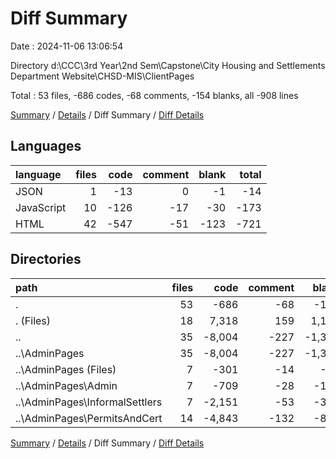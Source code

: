 # Diff Summary

Date : 2024-11-06 13:06:54

Directory d:\\CCC\\3rd Year\\2nd Sem\\Capstone\\City Housing and Settlements Department Website\\CHSD-MIS\\ClientPages

Total : 53 files,  -686 codes, -68 comments, -154 blanks, all -908 lines

[Summary](results.md) / [Details](details.md) / Diff Summary / [Diff Details](diff-details.md)

## Languages
| language | files | code | comment | blank | total |
| :--- | ---: | ---: | ---: | ---: | ---: |
| JSON | 1 | -13 | 0 | -1 | -14 |
| JavaScript | 10 | -126 | -17 | -30 | -173 |
| HTML | 42 | -547 | -51 | -123 | -721 |

## Directories
| path | files | code | comment | blank | total |
| :--- | ---: | ---: | ---: | ---: | ---: |
| . | 53 | -686 | -68 | -154 | -908 |
| . (Files) | 18 | 7,318 | 159 | 1,188 | 8,665 |
| .. | 35 | -8,004 | -227 | -1,342 | -9,573 |
| ..\\AdminPages | 35 | -8,004 | -227 | -1,342 | -9,573 |
| ..\\AdminPages (Files) | 7 | -301 | -14 | -37 | -352 |
| ..\\AdminPages\\Admin | 7 | -709 | -28 | -117 | -854 |
| ..\\AdminPages\\InformalSettlers | 7 | -2,151 | -53 | -336 | -2,540 |
| ..\\AdminPages\\PermitsAndCert | 14 | -4,843 | -132 | -852 | -5,827 |

[Summary](results.md) / [Details](details.md) / Diff Summary / [Diff Details](diff-details.md)